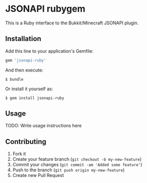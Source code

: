 # JSONAPI rubygem

This is a Ruby interface to the Bukkit/Minecraft JSONAPI plugin.

## Installation

Add this line to your application's Gemfile:

``` ruby
gem 'jsonapi-ruby'
```

And then execute:

    $ bundle

Or install it yourself as:

    $ gem install jsonapi-ruby

## Usage

TODO: Write usage instructions here

## Contributing

1. Fork it
2. Create your feature branch (`git checkout -b my-new-feature`)
3. Commit your changes (`git commit -am 'Added some feature'`)
4. Push to the branch (`git push origin my-new-feature`)
5. Create new Pull Request
